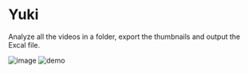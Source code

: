 Yuki
====
Analyze all the videos in a folder,
export the thumbnails and output the Excal file.

![image](https://user-images.githubusercontent.com/13111745/44735792-02dad880-ab20-11e8-9331-b808cc526734.png)
![demo](https://user-images.githubusercontent.com/13111745/44736377-a2e53180-ab21-11e8-928f-14f570838668.gif)